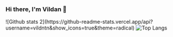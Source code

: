### Hi there, I'm Vildan 👋

<!--
**vildntn/vildntn** is a ✨ _special_ ✨ repository because its `README.md` (this file) appears on your GitHub profile.

Here are some ideas to get you started:

- 🔭 I’m currently working on ...
- 🌱 I’m currently learning ...
- 👯 I’m looking to collaborate on ...
- 🤔 I’m looking for help with ...
- 💬 Ask me about ...
- 📫 How to reach me: ...
- 😄 Pronouns: ...
- ⚡ Fun fact: ...
-->
<p float="center">
![Github stats 2](https://github-readme-stats.vercel.app/api?username=vildntn&show_icons=true&theme=radical)
 <img  src="https://github-readme-stats.vercel.app/api/top-langs/?username=vildntn&layout=compact&hide=html,css" alt="Top Langs" />
</p>
